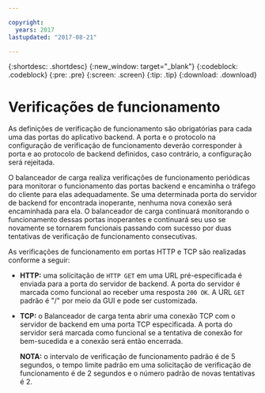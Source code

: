 ```yaml
---

copyright:
  years: 2017
lastupdated: "2017-08-21"

---
```


{:shortdesc: .shortdesc}
{:new_window: target="_blank"}
{:codeblock: .codeblock}
{:pre: .pre}
{:screen: .screen}
{:tip: .tip}
{:download: .download}

# Verificações de funcionamento

As definições de verificação de funcionamento são obrigatórias para cada uma das portas do aplicativo backend. A porta e o protocolo na configuração de verificação de funcionamento deverão corresponder à porta e ao protocolo de backend definidos, caso contrário, a configuração será rejeitada. 

O balanceador de carga realiza verificações de funcionamento periódicas para monitorar o funcionamento das portas backend e encaminha o tráfego do cliente para elas adequadamente. Se uma determinada porta do servidor de backend for encontrada inoperante, nenhuma nova conexão será encaminhada para ela. O balanceador de carga continuará monitorando o funcionamento dessas portas inoperantes e continuará seu uso se novamente se tornarem funcionais passando com sucesso por duas tentativas de verificação de funcionamento consecutivas. 

As verificações de funcionamento em portas HTTP e TCP são realizadas conforme a seguir:

* **HTTP:** uma solicitação de `HTTP GET` em uma URL pré-especificada é enviada para a porta do servidor de backend. A porta do servidor é marcada como funcional ao receber uma resposta `200 OK`. A URL `GET` padrão é "/" por meio da GUI e pode ser customizada. 

* **TCP:** o Balanceador de carga tenta abrir uma conexão TCP com o servidor de backend em uma porta TCP especificada. A porta do servidor será marcada como funcional se a tentativa de conexão for bem-sucedida e a conexão será então encerrada. 

	**NOTA:** o intervalo de verificação de funcionamento padrão é de 5 segundos, o tempo limite padrão em uma solicitação de verificação de funcionamento é de 2 segundos e o número padrão de novas tentativas é 2. 

